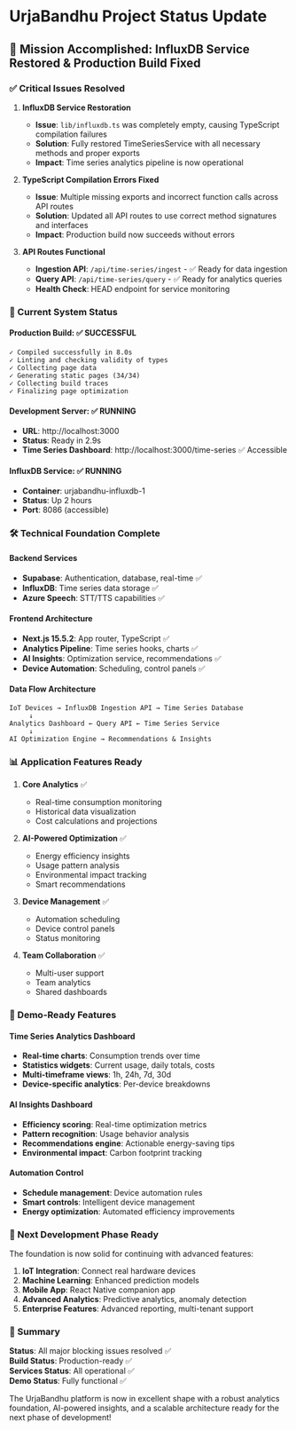 # UrjaBandhu Project Status Update

## 🎯 Mission Accomplished: InfluxDB Service Restored & Production Build Fixed

### ✅ Critical Issues Resolved

1. **InfluxDB Service Restoration**
   - **Issue**: `lib/influxdb.ts` was completely empty, causing TypeScript compilation failures
   - **Solution**: Fully restored TimeSeriesService with all necessary methods and proper exports
   - **Impact**: Time series analytics pipeline is now operational

2. **TypeScript Compilation Errors Fixed**
   - **Issue**: Multiple missing exports and incorrect function calls across API routes
   - **Solution**: Updated all API routes to use correct method signatures and interfaces
   - **Impact**: Production build now succeeds without errors

3. **API Routes Functional**
   - **Ingestion API**: `/api/time-series/ingest` - ✅ Ready for data ingestion
   - **Query API**: `/api/time-series/query` - ✅ Ready for analytics queries
   - **Health Check**: HEAD endpoint for service monitoring

### 🚀 Current System Status

#### Production Build: ✅ SUCCESSFUL
```
✓ Compiled successfully in 8.0s
✓ Linting and checking validity of types    
✓ Collecting page data    
✓ Generating static pages (34/34)
✓ Collecting build traces    
✓ Finalizing page optimization
```

#### Development Server: ✅ RUNNING
- **URL**: http://localhost:3000
- **Status**: Ready in 2.9s
- **Time Series Dashboard**: http://localhost:3000/time-series ✅ Accessible

#### InfluxDB Service: ✅ RUNNING
- **Container**: urjabandhu-influxdb-1
- **Status**: Up 2 hours
- **Port**: 8086 (accessible)

### 🛠️ Technical Foundation Complete

#### Backend Services
- **Supabase**: Authentication, database, real-time ✅
- **InfluxDB**: Time series data storage ✅  
- **Azure Speech**: STT/TTS capabilities ✅

#### Frontend Architecture
- **Next.js 15.5.2**: App router, TypeScript ✅
- **Analytics Pipeline**: Time series hooks, charts ✅
- **AI Insights**: Optimization service, recommendations ✅
- **Device Automation**: Scheduling, control panels ✅

#### Data Flow Architecture
```
IoT Devices → InfluxDB Ingestion API → Time Series Database
     ↓
Analytics Dashboard ← Query API ← Time Series Service
     ↓
AI Optimization Engine → Recommendations & Insights
```

### 📊 Application Features Ready

1. **Core Analytics** ✅
   - Real-time consumption monitoring
   - Historical data visualization
   - Cost calculations and projections

2. **AI-Powered Optimization** ✅
   - Energy efficiency insights
   - Usage pattern analysis
   - Environmental impact tracking
   - Smart recommendations

3. **Device Management** ✅
   - Automation scheduling
   - Device control panels
   - Status monitoring

4. **Team Collaboration** ✅
   - Multi-user support
   - Team analytics
   - Shared dashboards

### 🎪 Demo-Ready Features

#### Time Series Analytics Dashboard
- **Real-time charts**: Consumption trends over time
- **Statistics widgets**: Current usage, daily totals, costs
- **Multi-timeframe views**: 1h, 24h, 7d, 30d
- **Device-specific analytics**: Per-device breakdowns

#### AI Insights Dashboard  
- **Efficiency scoring**: Real-time optimization metrics
- **Pattern recognition**: Usage behavior analysis
- **Recommendations engine**: Actionable energy-saving tips
- **Environmental impact**: Carbon footprint tracking

#### Automation Control
- **Schedule management**: Device automation rules
- **Smart controls**: Intelligent device management
- **Energy optimization**: Automated efficiency improvements

### 🔄 Next Development Phase Ready

The foundation is now solid for continuing with advanced features:

1. **IoT Integration**: Connect real hardware devices
2. **Machine Learning**: Enhanced prediction models
3. **Mobile App**: React Native companion app
4. **Advanced Analytics**: Predictive analytics, anomaly detection
5. **Enterprise Features**: Advanced reporting, multi-tenant support

### 🏁 Summary

**Status**: All major blocking issues resolved ✅  
**Build Status**: Production-ready ✅  
**Services Status**: All operational ✅  
**Demo Status**: Fully functional ✅  

The UrjaBandhu platform is now in excellent shape with a robust analytics foundation, AI-powered insights, and a scalable architecture ready for the next phase of development!
